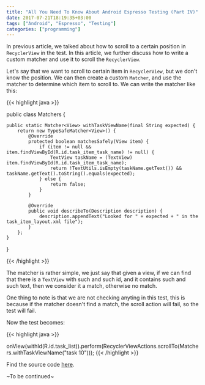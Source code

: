 ```yaml
---
title: "All You Need To Know About Android Espresso Testing (Part IV)"
date: 2017-07-21T18:19:35+03:00
tags: ["Android", "Espresso", "Testing"]
categories: ["programming"]
---
```


In previous article, we talked about how to scroll to a certain position in `RecyclerView` in the test. In this article, we further discuss how to write a custom matcher and use it to scroll the `RecyclerView`.

Let's say that we want to scroll to certain item in `RecyclerView`, but we don't know the position. We can then create a custom `Matcher`, and use the matcher to determine which item to scroll to. We can write the matcher like this:

{{< highlight java >}}

public class Matchers {

    public static Matcher<View> withTaskViewName(final String expected) {
        return new TypeSafeMatcher<View>() {
            @Override
            protected boolean matchesSafely(View item) {
                if (item != null && item.findViewById(R.id.task_item_task_name) != null) {
                    TextView taskName = (TextView) item.findViewById(R.id.task_item_task_name);
                    return !TextUtils.isEmpty(taskName.getText()) && taskName.getText().toString().equals(expected);
                } else {
                    return false;
                }
            }

            @Override
            public void describeTo(Description description) {
                description.appendText("Looked for " + expected + " in the task_item_layout.xml file");
            }
        };
    }
}

{{< /highlight >}}

The matcher is rather simple, we just say that given a view, if we can find that there is a `TextView` with such and such id, and it contains such and such text, then we consider it a match, otherwise no match.

One thing to note is that we are not checking anyting in this test, this is because if the matcher doesn't find a match, the scroll action will fail, so the test will fail.

Now the test becomes:

{{< highlight java >}}

onView(withId(R.id.task_list)).perform(RecyclerViewActions.scrollTo(Matchers.withTaskViewName("task 10")));
{{< /highlight >}}

Find the source code [here](https://github.com/lvguowei/EspressoExample/tree/c421022e8e12f2726de7a3b6d73dd21cda81dc5d).

~To be continued~
